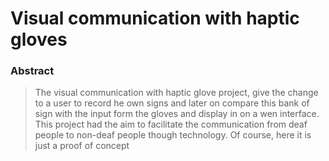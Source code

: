 # Visual communication with haptic gloves  

### Abstract
>The visual communication with haptic glove project, give the change to a user to record he own signs and later on compare this bank of sign with the input form the gloves and display in on a wen interface. This project had the aim to facilitate the communication from deaf people to non-deaf people though technology. Of course, here it is just a proof of concept
